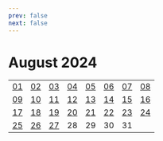 ```yaml
---
prev: false
next: false
---
```

# August 2024

<table class="calendar">
	<tr>
		<td><a href=/en/learning/prob/20240801>01</a><br><Badge type="warning" text="Play"/></td>
		<td><a href=/en/learning/prob/20240802>02</a><br><Badge type="warning" text="Play"/></td>
		<td><a href=/en/learning/prob/20240803>03</a><br><Badge type="warning" text="Play"/></td>
		<td><a href=/en/learning/prob/20240804>04</a><br><Badge type="danger" text="Bid"/></td>
        <td><a href=/en/learning/prob/20240805>05</a><br><Badge type="warning" text="Play"/></td>
		<td><a href=/en/learning/prob/20240806>06</a><br><Badge type="tip" text="Def"/></td>
		<td><a href=/en/learning/prob/20240807>07</a><br><Badge type="danger" text="Bid"/></td>
		<td><a href=/en/learning/prob/20240808>08</a><br><Badge type="warning" text="Play"/></td>
	</tr>
	<tr>
		<td><a href=/en/learning/prob/20240809>09</a><br><Badge type="warning" text="Play"/></td>
		<td><a href=/en/learning/prob/20240810>10</a><br><Badge type="warning" text="Play"/></td>
		<td><a href=/en/learning/prob/20240811>11</a><br><Badge type="danger" text="Bid"/></td>
		<td><a href=/en/learning/prob/20240812>12</a><br><Badge type="warning" text="Play"/></td>
        <td><a href=/en/learning/prob/20240813>13</a><br><Badge type="tip" text="Def"/></td>
		<td><a href=/en/learning/prob/20240814>14</a><br><Badge type="danger" text="Bid"/></td>
		<td><a href=/en/learning/prob/20240815>15</a><br><Badge type="warning" text="Play"/></td>
		<td><a href=/en/learning/prob/20240816>16</a><br><Badge type="warning" text="Play"/></td>
	</tr>
	<tr>
		<td><a href=/en/learning/prob/20240817>17</a><br><Badge type="tip" text="Def"/></td>
		<td><a href=/en/learning/prob/20240818>18</a><br><Badge type="danger" text="Bid"/></td>
		<td><a href=/en/learning/prob/20240819>19</a><br><Badge type="warning" text="Play"/></td>
        <td><a href=/en/learning/prob/20240820>20</a><br><Badge type="tip" text="Def"/></td>
		<td><a href=/en/learning/prob/20240821>21</a><br><Badge type="danger" text="Bid"/></td>
		<td><a href=/en/learning/prob/20240822>22</a><br><Badge type="warning" text="Play"/></td>
		<td><a href=/en/learning/prob/20240823>23</a><br><Badge type="warning" text="Play"/></td>
		<td><a href=/en/learning/prob/20240824>24</a><br><Badge type="warning" text="Play"/></td>
	</tr>
    <tr>
        <td><a href=/en/learning/prob/20240825>25</a><br><Badge type="danger" text="Bid"/></td>
		<td><a href=/en/learning/prob/20240826>26</a><br><Badge type="warning" text="Play"/></td>
		<td><a href=/en/learning/prob/20240827>27</a><br><Badge type="tip" text="Def"/></td>
		<td>28</td>
		<td>29</td>
		<td>30</td>
		<td>31</td>
		<td></td>
	</tr>
</table>

<Badge type="info" text="&uarr; Learning"/> [<Badge type="tip" text="Practice ->"/>](/en/practice/calendar/202408)